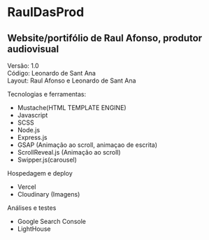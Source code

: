 # RaulDasProd
## Website/portifólio de Raul Afonso, produtor audiovisual

Versão: 1.0<br>
Código: Leonardo de Sant Ana<br>
Layout: Raul Afonso e Leonardo de Sant Ana

Tecnologias e ferramentas:

- Mustache(HTML TEMPLATE ENGINE)
- Javascript
- SCSS
- Node.js
- Express.js
- GSAP (Animação ao scroll, animaçao de escrita)
- ScrollReveal.js (Animação ao scroll)
- Swipper.js(carousel)

Hospedagem e deploy
- Vercel
- Cloudinary (Imagens)

Análises e testes
- Google Search Console
- LightHouse
